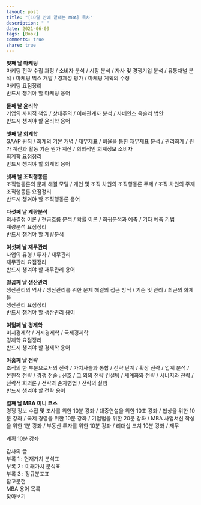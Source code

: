 ```yaml
---
layout: post
title: "[10일 만에 끝내는 MBA] 목차"
description: " "
date: 2021-06-09
tags: [Book]
comments: true
share: true
---
```


**첫째 날 마케팅**  
마케팅 전략 수립 과정 / 소비자 분석 / 시장 분석 / 자사 및 경쟁기업 분석 / 유통채널 분석 / 마케팅 믹스 개발 / 경제성 평가 / 마케팅 계획의 수정  
마케팅 요점정리  
반드시 챙겨야 할 마케팅 용어  

**둘째 날 윤리학**  
기업의 사회적 책임 / 상대주의 / 이해관계자 분석 / 사베인스 옥슬리 법안  
반드시 챙겨야 할 윤리학 용어  

**셋째 날 회계학**  
GAAP 원칙 / 회계의 기본 개념 / 재무제표 / 비율을 통한 재무제표 분석 / 관리회계 / 원가 계산과 활동 기준 원가 계산 / 회의적인 회계정보 소비자   
회계학 요점정리  
반드시 챙겨야 할 회계학 용어  

**넷째 날 조직행동론**  
조직행동론의 문제 해결 모델 / 개인 및 조직 차원의 조직행동론 주제 / 조직 차원의 주제  
조직행동론 요점정리  
반드시 챙겨야 할 조직행동론 용어  

**다섯째 날 계량분석**  
의사결정 이론 / 현금흐름 분석 / 확률 이론 / 회귀분석과 예측 / 기타 예측 기법  
계량분석 요점정리  
반드시 챙겨야 할 계량분석  

**여섯째 날 재무관리**  
사업의 유형 / 투자 / 재무관리  
재무관리 요점정리  
반드시 챙겨야 할 재무관리 용어  

**일곱째 날 생산관리**  
생산관리의 역사 / 생산관리를 위한 문제 해결의 접근 방식 / 기준 및 관리 / 최근의 화제들  
생산관리 요점정리  
반드시 챙겨야 할 생산관리 용어  

**여덟째 날 경제학**  
미시경제학 / 거시경제학 / 국제경제학  
경제학 요점정리  
반드시 챙겨야 할 경제학 용어  

**아홉째 날 전략**  
조직의 한 부분으로서의 전략 / 가치사슬과 통합 / 전략 단계 / 확장 전략 / 업계 분석 / 본원적 전략 / 경쟁 전술 : 신호 / 그 외의 전략 컨설팅 / 세계화와 전략 / 시너지와 전략 / 전략적 회의론 / 전략과 손자병법 / 전략의 실행  
반드시 챙겨야 할 전략 용어  

**열째 날 MBA 미니 코스**  
경쟁 정보 수집 및 조사를 위한 10분 강좌 / 대중연설을 위한 10초 강좌 / 협상을 위한 10분 강좌 / 국제 경영을 위한 10분 강좌 / 기업법을 위한 20분 강좌 / MBA 사업서신 작성을 위한 1분 강좌 / 부동산 투자를 위한 10분 강좌 / 리더십 코치 10분 강좌 / 재무

계획 10분 강좌  

감사의 글  
부록 1 : 현재가치 분석표  
부록 2 : 미래가치 분석표  
부록 3 : 정규분포표  
참고문헌  
MBA 용어 목록  
찾아보기  
